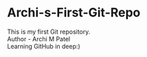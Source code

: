 # Archi-s-First-Git-Repo
This is my first Git repository.
<br>
Author - Archi M Patel
<br>
Learning GitHub in deep:)
